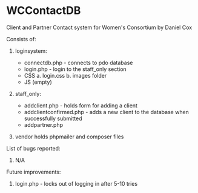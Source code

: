 # WCContactDB

Client and Partner Contact system for Women's Consortium by Daniel Cox

Consists of:

1. loginsystem:
    - connectdb.php - connects to pdo database
    - login.php - login to the staff_only section
    - CSS
        a. login.css
        b. images folder
    - JS (empty)

2. staff_only:
    - addclient.php - holds form for adding a client
    - addclientconfirmed.php - adds a new client to the database when successfully submitted
    - addpartner.php
3. vendor holds phpmailer and composer files

List of bugs reported:
1. N/A

Future improvements:
1. login.php - locks out of logging in after 5-10 tries